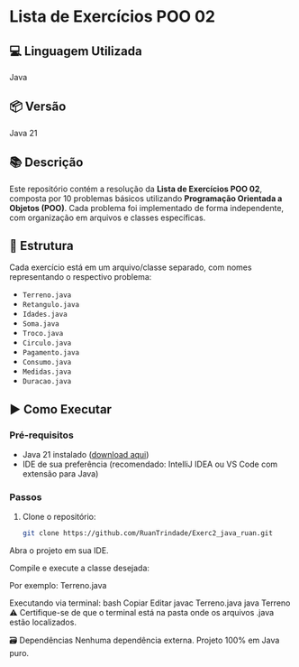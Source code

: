 # Lista de Exercícios POO 02

## 💻 Linguagem Utilizada
Java

## 📦 Versão
Java 21

## 📚 Descrição
Este repositório contém a resolução da **Lista de Exercícios POO 02**, composta por 10 problemas básicos utilizando **Programação Orientada a Objetos (POO)**. Cada problema foi implementado de forma independente, com organização em arquivos e classes específicas.

## 📁 Estrutura
Cada exercício está em um arquivo/classe separado, com nomes representando o respectivo problema:
- `Terreno.java`
- `Retangulo.java`
- `Idades.java`
- `Soma.java`
- `Troco.java`
- `Circulo.java`
- `Pagamento.java`
- `Consumo.java`
- `Medidas.java`
- `Duracao.java`

## ▶️ Como Executar

### Pré-requisitos
- Java 21 instalado ([download aqui](https://www.oracle.com/java/technologies/javase/jdk21-archive-downloads.html))
- IDE de sua preferência (recomendado: IntelliJ IDEA ou VS Code com extensão para Java)

### Passos
1. Clone o repositório:
   ```bash
   git clone https://github.com/RuanTrindade/Exerc2_java_ruan.git

Abra o projeto em sua IDE.

Compile e execute a classe desejada:

Por exemplo: Terreno.java

Executando via terminal:
bash
Copiar
Editar
javac Terreno.java
java Terreno
⚠️ Certifique-se de que o terminal está na pasta onde os arquivos .java estão localizados.

🗃️ Dependências
Nenhuma dependência externa. Projeto 100% em Java puro.

